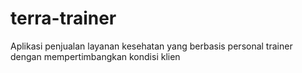 # terra-trainer
Aplikasi penjualan layanan kesehatan yang berbasis personal trainer dengan mempertimbangkan kondisi klien 
